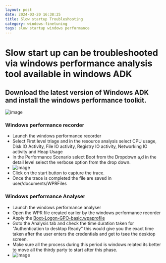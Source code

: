 ```yaml
---
layout: post
date: 2024-03-20 16:38:25
title: Slow startup Troubleshooting
category: windows-finetuning
tags: slow startup windows performance
---
```

# Slow start up can be troubleshooted via windows performance analysis tool available in windows ADK

## Download the latest version of Windows ADK and install the windows performance toolkit.

![image](https://github.com/vijaidjearam/blog/assets/1507737/4e70471e-5e65-491d-b8f4-2238bd8b2589)

### Windows performance recorder
 - Launch the windows performance recorder
 - Select First level triage and in the resource analysis select CPU usage, Disk IO Activity, File IO activity, Registry IO activity, Networking IO activity and Heap Usage
 - In the Performance Scenario  select Boot from the Dropdown a,d in the detail level select the verbose option from the drop down.
 - ![image](https://github.com/vijaidjearam/blog/assets/1507737/39b496cb-1860-4bc8-950e-56f3382a9385)
 - Click on the start button to capture the trace.
 - Once the trace is completed the file are saved in user/documents/WPRFiles

### Windows performance Analyser
- Launch the windows performance analyser
- Open the WPR file created earlier by the windows performance recorder
- Apply the [Boot-Logon-GPO-basic.wpaprofile](https://github.com/itoleck/WindowsPerformance/blob/main/ETW/Tools/WPT/WPA/Profiles/Boot-Logon-GPO-Basic.wpaProfile)
- Goto the Analysis tab and check the time duration taken for "Authentication to desktop Ready" this would give you the exact time taken after the user enters the credentials and get to tsee the desktop screen.
- Make sure all the process during this period is windows related its better to move all the thirdy party to start after this phase.
- ![image](https://github.com/vijaidjearam/blog/assets/1507737/b2f23d4d-4113-4ed0-9c92-96cdbcbdf276)




  




